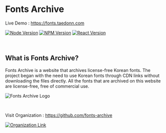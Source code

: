 # Fonts Archive

Live Demo : https://fonts.taedonn.com

[![Node Version](https://img.shields.io/badge/featured%20on-Node%20%4016.13.2-%2368a063)](#) [![NPM Version](https://img.shields.io/badge/featured%20on-NPM%20%408.1.2-%23cc3534)](#) [![React Version](https://img.shields.io/badge/featured%20on-react--scripts%20%405.0.1-%2361DAFB)](#)

&nbsp;

## What is Fonts Archive?

Fonts Archive is a website that archives license-free Korean fonts. The project began with the need to use Korean fonts through CDN links without downloading the files directly. All the fonts that are archived on this website are license-free, free of commercial use.

![Fonts Archive Logo](https://i.ibb.co/bKXPjMY/fonts-archive-logo.png)

&nbsp;

Visit Organization : https://github.com/fonts-archive

[![Organization Link](https://img.shields.io/badge/featured%20on-GitHub%20Organization-%232B3137)](#)
